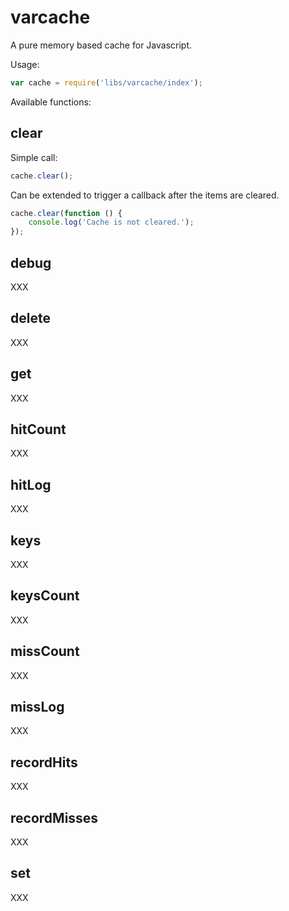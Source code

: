 # varcache

A pure memory based cache for Javascript.

Usage:

```js
var cache = require('libs/varcache/index');
```

Available functions:

## clear

Simple call:

```js
cache.clear();
```

Can be extended to trigger a callback after the items are cleared.

```js
cache.clear(function () {
	console.log('Cache is not cleared.');
});
```

## debug

XXX

## delete

XXX

## get

XXX

## hitCount

XXX

## hitLog

XXX

## keys

XXX

## keysCount

XXX

## missCount

XXX

## missLog

XXX

## recordHits

XXX

## recordMisses

XXX

## set

XXX
